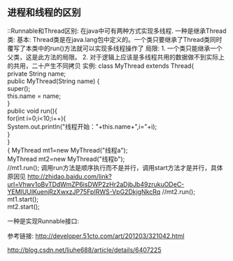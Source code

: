## 进程和线程的区别

::Runnable和Thread区别: 
  在java中可有两种方式实现多线程.
  一种是继承Thread类:
      基本: Thread类是在java.lang包中定义的。一个类只要继承了Thread类同时覆写了本类中的run()方法就可以实现多线程操作了
      局限: 1. 一个类只能继承一个父类，这是此方法的局限。
            2. 对于逻辑上应该是多线程共用的数据做不到实际上的共用，二十产生不同拷贝
      实例: 
          class MyThread extends Thread{  
              private String name;  
              public MyThread(String name) {  
                  super();  
                 this.name = name;  
              }  
              public void run(){  
                  for(int i=0;i<10;i++){  
                      System.out.println("线程开始："+this.name+",i="+i);  
                  }  
              }  
          {
          MyThread mt1=new MyThread("线程a");  
          MyThread mt2=new MyThread("线程b");  
          //mt1.run();  调用run方法是顺序执行而不是并行，调用start方法才是并行，具体原因见 http://zhidao.baidu.com/link?url=Vhwv1oBvTDdWmZP6isDWP2zHr2aDjbJb49zrukuODeC-YEMlUUIKuenjRzXwxzJP75FpIRWS-VpG2DkjgNkcRq
          //mt2.run();  
          mt1.start();  
          mt2.start();
            
  一种是实现Runnable接口:
  
  
  参考链接: http://developer.51cto.com/art/201203/321042.html

http://blog.csdn.net/liuhe688/article/details/6407225


